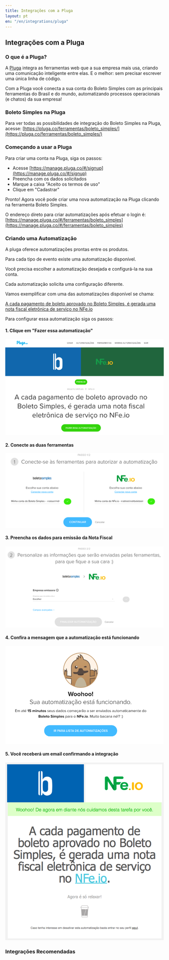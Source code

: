 ```yaml
---
title: Integrações com a Pluga
layout: pt
en: "/en/integrations/pluga"
---
```


## Integrações com a Pluga

### O que é a Pluga?

A [Pluga](http://pluga.io) integra as ferramentas web que a sua empresa mais usa, criando uma comunicação inteligente entre elas. E o melhor: sem precisar escrever uma única linha de código.

Com a Pluga você conecta a sua conta do Boleto Simples com as principais ferramentas do Brasil e do mundo, automatizando processos operacionais (e chatos) da sua empresa!

### Boleto Simples na Pluga

Para ver todas as possibilidades de integração do Boleto Simples na Pluga, acesse:
[https://pluga.co/ferramentas/boleto_simples/](https://pluga.co/ferramentas/boleto_simples/)

### Começando a usar a Pluga

Para criar uma conta na Pluga, siga os passos:

* Acesse [https://manage.pluga.co/#/signup](https://manage.pluga.co/#/signup)
* Preencha com os dados solicitados
* Marque a caixa "Aceito os termos de uso"
* Clique em "Cadastrar"

Pronto! Agora você pode criar uma nova automatização na Pluga clicando na ferramenta Boleto Simples.

O endereço direto para criar automatizações após efetuar o login é:
[https://manage.pluga.co/#/ferramentas/boleto_simples](https://manage.pluga.co/#/ferramentas/boleto_simples)

### Criando uma Automatização

A pluga oferece automatizações prontas entre os produtos.

Para cada tipo de evento existe uma automatização disponível.

Você precisa escolher a automatização desejada e configurá-la na sua conta.

Cada automatização solicita uma configuração diferente.

Vamos exemplificar com uma das automatizações disponível se chama:

[A cada pagamento de boleto aprovado no Boleto Simples, é gerada uma nota fiscal eletrônica de serviço no NFe.io](https://pluga.co/automatizacoes/boleto_simples-nfe_io-pagamento-aprovado-gerar-nota-fiscal/)

Para configurar essa automatização siga os passos:

#### 1. Clique em "Fazer essa automatização"
<img src="/img/pluga/pluga-escolha.png"/>

#### 2. Conecte as duas ferramentas
<img src="/img/pluga/pluga-passo1.png"/>

#### 3. Preencha os dados para emissão da Nota Fiscal
<img src="/img/pluga/pluga-passo2.png"/>

#### 4. Confira a mensagem que a automatização está funcionando
<img src="/img/pluga/pluga-finalizacao.png"/>

#### 5. Você receberá um email confirmando a integração
<img src="/img/pluga/pluga-email.png"/>


### Integrações Recomendadas

<script type="text/javascript" src="https://widget.pluga.co/pluga_widget.js"></script>
<script type="text/javascript">
  loadPlugaWidget('boleto_simples');
</script>
